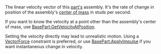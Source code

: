 The linear velocity vector of this [part's](https://developer.roblox.com/en-us/api-reference/class/BasePart) assembly. It's the rate of change in position of the assembly's [center of mass](https://developer.roblox.com/en-us/api-reference/property/BasePart/AssemblyCenterOfMass) in studs per second.

If you want to know the velocity at a point other than the assembly's center of mass, use [BasePart:GetVelocityAtPosition](https://developer.roblox.com/en-us/api-reference/function/BasePart/GetVelocityAtPosition).

Setting the velocity directly may lead to unrealistic motion. Using a [VectorForce](https://developer.roblox.com/en-us/api-reference/class/VectorForce) constraint is preferred, or use [BasePart:ApplyImpulse](https://developer.roblox.com/en-us/api-reference/function/BasePart/ApplyImpulse) if you want instantaneous change in velocity.